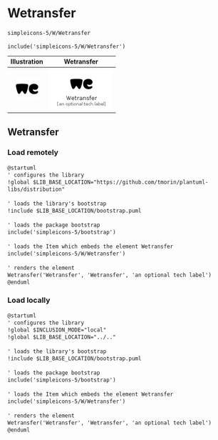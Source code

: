 # Wetransfer


```text
simpleicons-5/W/Wetransfer
```

```text
include('simpleicons-5/W/Wetransfer')
```



| Illustration | Wetransfer |
| :---: | :---: |
| ![illustration for Illustration](../../simpleicons-5/W/Wetransfer.png) | ![illustration for Wetransfer](../../simpleicons-5/W/Wetransfer.Local.png) |




## Wetransfer

### Load remotely
```plantuml
@startuml
' configures the library
!global $LIB_BASE_LOCATION="https://github.com/tmorin/plantuml-libs/distribution"

' loads the library's bootstrap
!include $LIB_BASE_LOCATION/bootstrap.puml

' loads the package bootstrap
include('simpleicons-5/bootstrap')

' loads the Item which embeds the element Wetransfer
include('simpleicons-5/W/Wetransfer')

' renders the element
Wetransfer('Wetransfer', 'Wetransfer', 'an optional tech label')
@enduml
```

### Load locally
```plantuml
@startuml
' configures the library
!global $INCLUSION_MODE="local"
!global $LIB_BASE_LOCATION="../.."

' loads the library's bootstrap
!include $LIB_BASE_LOCATION/bootstrap.puml

' loads the package bootstrap
include('simpleicons-5/bootstrap')

' loads the Item which embeds the element Wetransfer
include('simpleicons-5/W/Wetransfer')

' renders the element
Wetransfer('Wetransfer', 'Wetransfer', 'an optional tech label')
@enduml
```

